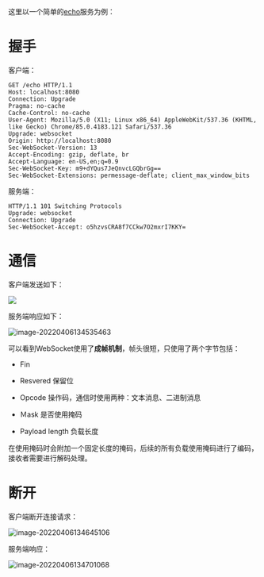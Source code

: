 这里以一个简单的[echo](https://github.com/gorilla/websocket/tree/master/examples/echo)服务为例：

# 握手

客户端：

```
GET /echo HTTP/1.1
Host: localhost:8080
Connection: Upgrade
Pragma: no-cache
Cache-Control: no-cache
User-Agent: Mozilla/5.0 (X11; Linux x86_64) AppleWebKit/537.36 (KHTML, like Gecko) Chrome/85.0.4183.121 Safari/537.36
Upgrade: websocket
Origin: http://localhost:8080
Sec-WebSocket-Version: 13
Accept-Encoding: gzip, deflate, br
Accept-Language: en-US,en;q=0.9
Sec-WebSocket-Key: m9+dYQus7JeQnvcLGQbrGg==
Sec-WebSocket-Extensions: permessage-deflate; client_max_window_bits
```


服务端：

```
HTTP/1.1 101 Switching Protocols
Upgrade: websocket
Connection: Upgrade
Sec-WebSocket-Accept: o5hzvsCRA8f7CCkw7O2mxrI7KKY=
```

# 通信

客户端发送如下：

![](_images/image-20220406134505055.png)

服务端响应如下：

![image-20220406134535463](_images/image-20220406134535463.png)

可以看到WebSocket使用了**成帧机制**，帧头很短，只使用了两个字节包括：

- Fin

- Resvered 保留位

- Opcode 操作码，通信时使用两种：文本消息、二进制消息

- Ｍask 是否使用掩码

- Payload length 负载长度

在使用掩码时会附加一个固定长度的掩码，后续的所有负载使用掩码进行了编码，接收者需要进行解码处理。

# 断开

客户端断开连接请求：

![image-20220406134645106](_images/image-20220406134645106.png)



服务端响应：

![image-20220406134701068](_images/image-20220406134701068.png)